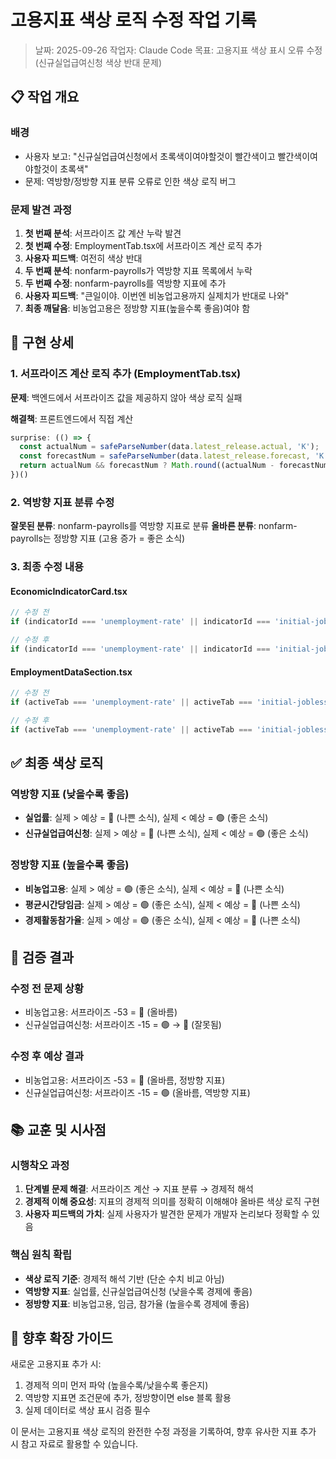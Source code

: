# 고용지표 색상 로직 수정 작업 기록

> 날짜: 2025-09-26
> 작업자: Claude Code
> 목표: 고용지표 색상 표시 오류 수정 (신규실업급여신청 색상 반대 문제)

## 📋 작업 개요

### 배경
- 사용자 보고: "신규실업급여신청에서 초록색이여야할것이 빨간색이고 빨간색이여야할것이 초록색"
- 문제: 역방향/정방향 지표 분류 오류로 인한 색상 로직 버그

### 문제 발견 과정
1. **첫 번째 분석**: 서프라이즈 값 계산 누락 발견
2. **첫 번째 수정**: EmploymentTab.tsx에 서프라이즈 계산 로직 추가
3. **사용자 피드백**: 여전히 색상 반대
4. **두 번째 분석**: nonfarm-payrolls가 역방향 지표 목록에서 누락
5. **두 번째 수정**: nonfarm-payrolls를 역방향 지표에 추가
6. **사용자 피드백**: "큰일이야. 이번엔 비농업고용까지 실제치가 반대로 나와"
7. **최종 깨달음**: 비농업고용은 정방향 지표(높을수록 좋음)여야 함

## 🔧 구현 상세

### 1. 서프라이즈 계산 로직 추가 (EmploymentTab.tsx)

**문제**: 백엔드에서 서프라이즈 값을 제공하지 않아 색상 로직 실패

**해결책**: 프론트엔드에서 직접 계산
```typescript
surprise: (() => {
  const actualNum = safeParseNumber(data.latest_release.actual, 'K');
  const forecastNum = safeParseNumber(data.latest_release.forecast, 'K');
  return actualNum && forecastNum ? Math.round((actualNum - forecastNum) * 100) / 100 : null;
})()
```

### 2. 역방향 지표 분류 수정

**잘못된 분류**: nonfarm-payrolls를 역방향 지표로 분류
**올바른 분류**: nonfarm-payrolls는 정방향 지표 (고용 증가 = 좋은 소식)

### 3. 최종 수정 내용

#### EconomicIndicatorCard.tsx
```typescript
// 수정 전
if (indicatorId === 'unemployment-rate' || indicatorId === 'initial-jobless-claims' || indicatorId === 'nonfarm-payrolls') {

// 수정 후
if (indicatorId === 'unemployment-rate' || indicatorId === 'initial-jobless-claims') {
```

#### EmploymentDataSection.tsx
```typescript
// 수정 전
if (activeTab === 'unemployment-rate' || activeTab === 'initial-jobless-claims' || activeTab === 'nonfarm-payrolls') {

// 수정 후
if (activeTab === 'unemployment-rate' || activeTab === 'initial-jobless-claims') {
```

## ✅ 최종 색상 로직

### 역방향 지표 (낮을수록 좋음)
- **실업률**: 실제 > 예상 = 🔴 (나쁜 소식), 실제 < 예상 = 🟢 (좋은 소식)
- **신규실업급여신청**: 실제 > 예상 = 🔴 (나쁜 소식), 실제 < 예상 = 🟢 (좋은 소식)

### 정방향 지표 (높을수록 좋음)
- **비농업고용**: 실제 > 예상 = 🟢 (좋은 소식), 실제 < 예상 = 🔴 (나쁜 소식)
- **평균시간당임금**: 실제 > 예상 = 🟢 (좋은 소식), 실제 < 예상 = 🔴 (나쁜 소식)
- **경제활동참가율**: 실제 > 예상 = 🟢 (좋은 소식), 실제 < 예상 = 🔴 (나쁜 소식)

## 🎯 검증 결과

### 수정 전 문제 상황
- 비농업고용: 서프라이즈 -53 = 🔴 (올바름)
- 신규실업급여신청: 서프라이즈 -15 = 🟢 → 🔴 (잘못됨)

### 수정 후 예상 결과
- 비농업고용: 서프라이즈 -53 = 🔴 (올바름, 정방향 지표)
- 신규실업급여신청: 서프라이즈 -15 = 🟢 (올바름, 역방향 지표)

## 📚 교훈 및 시사점

### 시행착오 과정
1. **단계별 문제 해결**: 서프라이즈 계산 → 지표 분류 → 경제적 해석
2. **경제적 이해 중요성**: 지표의 경제적 의미를 정확히 이해해야 올바른 색상 로직 구현
3. **사용자 피드백의 가치**: 실제 사용자가 발견한 문제가 개발자 논리보다 정확할 수 있음

### 핵심 원칙 확립
- **색상 로직 기준**: 경제적 해석 기반 (단순 수치 비교 아님)
- **역방향 지표**: 실업률, 신규실업급여신청 (낮을수록 경제에 좋음)
- **정방향 지표**: 비농업고용, 임금, 참가율 (높을수록 경제에 좋음)

## 🔮 향후 확장 가이드

새로운 고용지표 추가 시:
1. 경제적 의미 먼저 파악 (높을수록/낮을수록 좋은지)
2. 역방향 지표면 조건문에 추가, 정방향이면 else 블록 활용
3. 실제 데이터로 색상 표시 검증 필수

이 문서는 고용지표 색상 로직의 완전한 수정 과정을 기록하여, 향후 유사한 지표 추가 시 참고 자료로 활용할 수 있습니다.